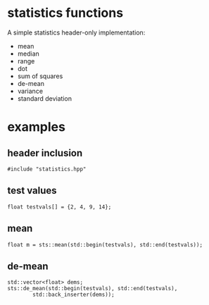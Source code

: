 # statistics functions

A simple statistics header-only implementation:

* mean
* median
* range
* dot
* sum of squares
* de-mean
* variance
* standard deviation

# examples

## header inclusion

    #include "statistics.hpp"

## test values

    float testvals[] = {2, 4, 9, 14};

## mean

    float m = sts::mean(std::begin(testvals), std::end(testvals));

## de-mean

    std::vector<float> dems;
    sts::de_mean(std::begin(testvals), std::end(testvals),
            std::back_inserter(dems));
